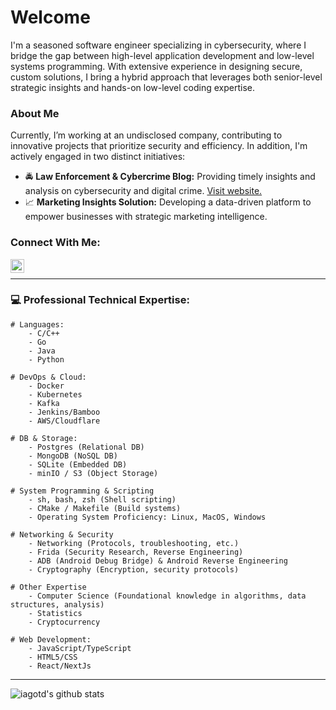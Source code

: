 # Welcome
I'm a seasoned software engineer specializing in cybersecurity, where I bridge the gap between high-level application development and low-level systems programming. With extensive experience in designing secure, custom solutions, I bring a hybrid approach that leverages both senior-level strategic insights and hands-on low-level coding expertise.


### About Me
Currently, I’m working at an undisclosed company, contributing to innovative projects that prioritize security and efficiency. In addition, I'm actively engaged in two distinct initiatives:
- :oncoming_police_car: **Law Enforcement & Cybercrime Blog:** Providing timely insights and analysis on cybersecurity and digital crime. [Visit website.](https://brokenscope.com)
- :chart_with_upwards_trend: **Marketing Insights Solution:** Developing a data-driven platform to empower businesses with strategic marketing intelligence.

### Connect With Me:
[<img align="left" alt="iagotd | LinkedIn" width="22px" src="https://cdn.jsdelivr.net/npm/simple-icons@v3/icons/linkedin.svg" />][linkedin]
<br>

---

### :computer: Professional Technical Expertise:
```
# Languages:
    - C/C++
    - Go
    - Java
    - Python

# DevOps & Cloud:
    - Docker
    - Kubernetes
    - Kafka
    - Jenkins/Bamboo
    - AWS/Cloudflare

# DB & Storage:
    - Postgres (Relational DB)
    - MongoDB (NoSQL DB)
    - SQLite (Embedded DB)
    - minIO / S3 (Object Storage)

# System Programming & Scripting
    - sh, bash, zsh (Shell scripting)
    - CMake / Makefile (Build systems)
    - Operating System Proficiency: Linux, MacOS, Windows

# Networking & Security
    - Networking (Protocols, troubleshooting, etc.)
    - Frida (Security Research, Reverse Engineering)
    - ADB (Android Debug Bridge) & Android Reverse Engineering
    - Cryptography (Encryption, security protocols)

# Other Expertise
    - Computer Science (Foundational knowledge in algorithms, data structures, analysis)
    - Statistics
    - Cryptocurrency

# Web Development:
    - JavaScript/TypeScript
    - HTML5/CSS
    - React/NextJs

```
---

![iagotd's github stats](https://github-readme-stats.vercel.app/api?username=iagotd&count_private=true&show_icons=true&hide=contribs)

[website]: https://www.dunecoder.com
[linkedin]: https://www.linkedin.com/in/iago-tudela-diaz

